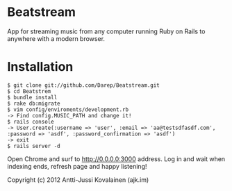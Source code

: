 # Beatstream #

App for streaming music from any computer running Ruby on Rails to anywhere with a modern browser.

# Installation #

    $ git clone git://github.com/Darep/Beatstream.git
    $ cd Beatstrem
    $ bundle install
    $ rake db:migrate
    $ vim config/enviroments/development.rb
    -> Find config.MUSIC_PATH and change it!
    $ rails console
    -> User.create(:username => 'user', :email => 'aa@testsdfasdf.com', :password => 'asdf', :password_confirmation => 'asdf')
    -> exit
    $ rails server -d 
    
Open Chrome and surf to http://0.0.0.0:3000 address. Log in and wait when indexing ends, refresh page and happy listening!

Copyright (c) 2012 Antti-Jussi Kovalainen (ajk.im)